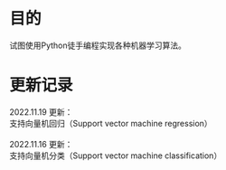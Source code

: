 # 目的
试图使用Python徒手编程实现各种机器学习算法。

# 更新记录
2022.11.19 更新：\
支持向量机回归（Support vector machine regression）\
\
2022.11.16 更新：\
支持向量机分类（Support vector machine classification）
